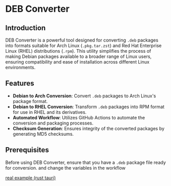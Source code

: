 # DEB Converter

## Introduction

DEB Converter is a powerful tool designed for converting `.deb` packages into formats suitable for Arch Linux (`.pkg.tar.zst`) and Red Hat Enterprise Linux (RHEL) distributions (`.rpm`). This utility simplifies the process of making Debian packages available to a broader range of Linux users, ensuring compatibility and ease of installation across different Linux environments.

## Features

- **Debian to Arch Conversion**: Convert `.deb` packages to Arch Linux's package format.
- **Debian to RHEL Conversion**: Transform `.deb` packages into RPM format for use in RHEL and its derivatives.
- **Automated Workflow**: Utilizes GitHub Actions to automate the conversion and packaging processes.
- **Checksum Generation**: Ensures integrity of the converted packages by generating MD5 checksums.

## Prerequisites

Before using DEB Converter, ensure that you have a `.deb` package file ready for conversion. and change the variables in the workflow

[real example (rust tauri)](https://github.com/don-cryptus/clippy)
